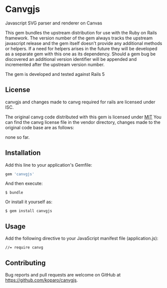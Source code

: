 # Canvgjs

Javascript SVG parser and renderer on Canvas

This gem bundles the upstream distribution for use with the Ruby on Rails framework. The version number of
the gem always tracks the upstream javascript release and the gem itself doesn't provide any additional
methods or helpers. If a need for helpers arises in the future they will be developed as a separate gem
with this one as its dependency. Should a gem bug be discovered an additional version identifier will be
appended and incremented after the upstream version number.

The gem is developed and tested against Rails 5

## License
canvgjs and changes made to canvg required for rails are licensed under ISC.

The original canvg code distributed with this gem is licensed under [MIT](https://tldrlegal.com/license/mit-license)
You can find the canvg license file in the vendor directory, changes made to the original code base are as follows:

none so far.

## Installation

Add this line to your application's Gemfile:

```ruby
gem 'canvgjs'
```

And then execute:

    $ bundle

Or install it yourself as:

    $ gem install canvgjs

## Usage

Add the following directive to your JavaScript manifest file (application.js):

    //= require canvg

## Contributing

Bug reports and pull requests are welcome on GitHub at https://github.com/koparo/canvgjs.
